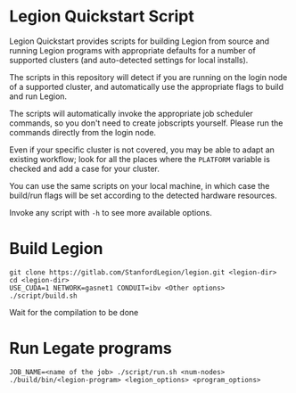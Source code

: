<!--
Copyright 2025 NVIDIA Corporation
SPDX-License-Identifier: Apache-2.0

Licensed under the Apache License, Version 2.0 (the "License");
you may not use this file except in compliance with the License.
You may obtain a copy of the License at

    http://www.apache.org/licenses/LICENSE-2.0

Unless required by applicable law or agreed to in writing, software
distributed under the License is distributed on an "AS IS" BASIS,
WITHOUT WARRANTIES OR CONDITIONS OF ANY KIND, either express or implied.
See the License for the specific language governing permissions and
limitations under the License.

-->

Legion Quickstart Script
========================

Legion Quickstart provides scripts for building Legion from source
and running Legion programs with appropriate defaults for a number of supported
clusters (and auto-detected settings for local installs).

The scripts in this repository will detect if you are running on the login node
of a supported cluster, and automatically use the appropriate flags to build and
run Legion.

The scripts will automatically invoke the appropriate job scheduler commands, so
you don't need to create jobscripts yourself. Please run the commands directly
from the login node.

Even if your specific cluster is not covered, you may be able to adapt an
existing workflow; look for all the places where the `PLATFORM` variable is
checked and add a case for your cluster.

You can use the same scripts on your local machine, in which case the build/run
flags will be set according to the detected hardware resources.

Invoke any script with `-h` to see more available options.


Build Legion
============

```
git clone https://gitlab.com/StanfordLegion/legion.git <legion-dir>
cd <legion-dir>
USE_CUDA=1 NETWORK=gasnet1 CONDUIT=ibv <Other options> ./script/build.sh
```
Wait for the compilation to be done

Run Legate programs
===================

```
JOB_NAME=<name of the job> ./script/run.sh <num-nodes> ./build/bin/<legion-program> <legion_options> <program_options>
```